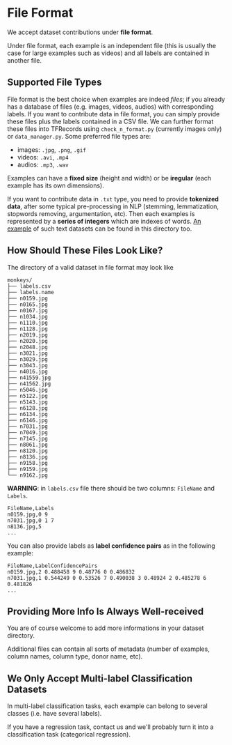 # File Format

We accept dataset contributions under **file format**.

Under file format, each example is an independent file (this is usually the case for large examples such as videos) and all labels are contained in another file.

## Supported File Types
File format is the best choice when examples are indeed *files*; if you already has a database of files (e.g. images, videos, audios) with corresponding labels. If you want to contribute data in file format, you can simply provide these files plus the labels contained in a CSV file. We can further format these files into TFRecords using `check_n_format.py` (currently images only) or `data_manager.py`. Some preferred file types are:
- images: `.jpg`, `.png`, `.gif`
- videos: `.avi`, `.mp4`
- audios: `.mp3`, `.wav`

Examples can have a **fixed size** (height and width) or be **iregular** (each example has its own dimensions).

If you want to contribute data in `.txt` type, you need to provide **tokenized data**, after some typical pre-processing in NLP (stemming, lemmatization, stopwords removing, argumentation, etc). Then each examples is represented by a **series of integers** which are indexes of words. [An example](https://github.com/zhengying-liu/autodl-contrib/tree/master/file_format/randomtext) of such text datasets can be found in this directory too.


## How Should These Files Look Like?

The directory of a valid dataset in file format may look like
```
monkeys/
├── labels.csv
├── labels.name
├── n0159.jpg
├── n0165.jpg
├── n0167.jpg
├── n1034.jpg
├── n1110.jpg
├── n1128.jpg
├── n2019.jpg
├── n2020.jpg
├── n2048.jpg
├── n3021.jpg
├── n3029.jpg
├── n3043.jpg
├── n4016.jpg
├── n41559.jpg
├── n41562.jpg
├── n5046.jpg
├── n5122.jpg
├── n5143.jpg
├── n6128.jpg
├── n6134.jpg
├── n6146.jpg
├── n7031.jpg
├── n7049.jpg
├── n7145.jpg
├── n8061.jpg
├── n8120.jpg
├── n8136.jpg
├── n9158.jpg
├── n9159.jpg
└── n9162.jpg
```

**WARNING**: in `labels.csv` file there should be two columns: `FileName` and `Labels`.
```
FileName,Labels
n0159.jpg,0 9
n7031.jpg,0 1 7
n8136.jpg,5
...
```

You can also provide labels as **label confidence pairs** as in the following example:
```
FileName,LabelConfidencePairs
n0159.jpg,2 0.488458 9 0.48776 0 0.486832
n7031.jpg,1 0.544249 0 0.53526 7 0.490038 3 0.48924 2 0.485278 6 0.481826
...
```

## Providing More Info Is Always Well-received
You are of course welcome to add more informations in your dataset directory.

Additional files can contain all sorts of metadata (number of examples, column names, column type, donor name, etc).

## We Only Accept Multi-label Classification Datasets
In multi-label classification tasks, each example can belong to several classes (i.e. have several labels).

If you have a regression task, contact us and we'll probably turn it into a classification task (categorical regression).
